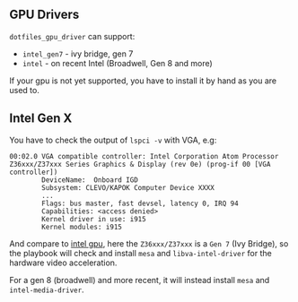 GPU Drivers
-----------

`dotfiles_gpu_driver` can support:

+ `intel_gen7` - ivy bridge, gen 7
+ `intel` - on recent Intel (Broadwell, Gen 8 and more)

If your gpu is not yet supported, you have to install it by hand as you are used to.

Intel Gen X
-----------

You have to check the output of `lspci -v` with VGA, e.g:

```output
00:02.0 VGA compatible controller: Intel Corporation Atom Processor Z36xxx/Z37xxx Series Graphics & Display (rev 0e) (prog-if 00 [VGA controller])
        DeviceName:  Onboard IGD
        Subsystem: CLEVO/KAPOK Computer Device XXXX
        ...
        Flags: bus master, fast devsel, latency 0, IRQ 94
        Capabilities: <access denied>
        Kernel driver in use: i915
        Kernel modules: i915
```

And compare to [intel gpu](https://en.wikipedia.org/wiki/Intel_Graphics_Technology), here the `Z36xxx/Z37xxx` is a `Gen 7` (Ivy Bridge), so the playbook will check and install `mesa` and `libva-intel-driver` for the hardware video acceleration.  

For a gen 8 (broadwell) and more recent, it will instead install `mesa` and `intel-media-driver`.

